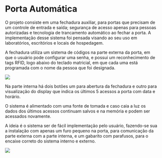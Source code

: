 # Porta Automática

O projeto consiste em uma fechadura auxiliar, para portas que precisam de um controle de entrada e saída; segurança de acesso apenas para pessoas autorizadas e tecnologia de trancamento automático ao fechar a porta. A implementação desse sistema foi pensada visando ao seu uso em laboratórios, escritórios e locais de hospedagem.

A fechadura utiliza um sistema de códigos na parte externa da porta, em que o usuário pode configurar uma senha, e possui um reconhecimento de tags RFID, logo abaixo do teclado matricial, em que cada uma está programada com o nome da pessoa que foi designada.

![](/home/laura/Transferências/Porta_entrada.png)

Na parte interna há dois botões um para abertura da fechadura e outro para visualização do display que indica os últimos 5 acessos a porta com data e horário. 

O sistema é alimentado com uma fonte de tomada e caso caia a luz os dados dos últimos acessos continuam salvos e na memória e podem ser acessados novamente.

A ideia é o sistema ser de fácil implementação pelo usuário, fazendo-se sua a instalação com apenas um furo pequeno na porta, para comunicação da parte externa com a parte interna, e um gabarito com parafusos, para o encaixe correto do sistema interno e externo.

![](/home/laura/Transferências/Porta_saida.png)
